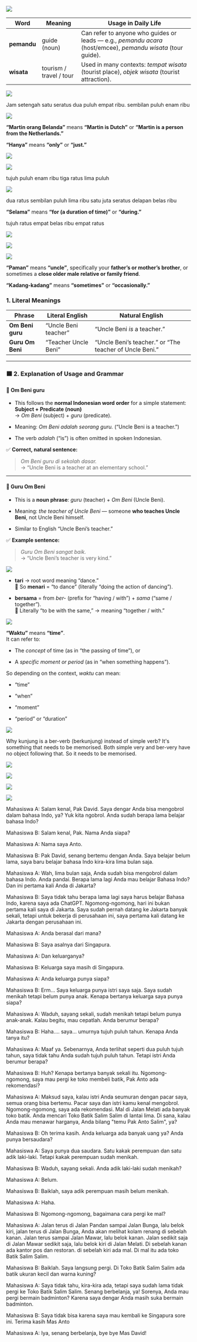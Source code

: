 
![](Screenshot_2025-09-30T20-12-47_UTC+0800.png)

| Word        | Meaning                 | Usage in Daily Life                                                                                          |
| ----------- | ----------------------- | ------------------------------------------------------------------------------------------------------------ |
| **pemandu** | guide (noun)            | Can refer to anyone who guides or leads — e.g., _pemandu acara_ (host/emcee), _pemandu wisata_ (tour guide). |
| **wisata**  | tourism / travel / tour | Used in many contexts: _tempat wisata_ (tourist place), _objek wisata_ (tourist attraction).                 |



![](Screenshot_2025-09-30T20-15-56_UTC+0800.png)

Jam setengah satu
seratus dua puluh empat ribu.
sembilan puluh enam ribu

![](Screenshot_2025-09-30T20-18-12_UTC+0800.png)

**“Martin orang Belanda”** means  **“Martin is Dutch”** or **“Martin is a person from the Netherlands.”** 

**“Hanya”** means **“only”** or **“just.”**

![](Screenshot_2025-10-04T16-26-45_UTC+0800@2x.png)



![](Screenshot_2025-10-04T16-27-35_UTC+0800@2x.png)

tujuh puluh enam ribu tiga ratus lima puluh 

![](Screenshot_2025-09-30T20-22-36_UTC+0800.png)

dua ratus sembilan puluh lima ribu
satu juta seratus delapan belas ribu

**“Selama”** means **“for (a duration of time)”** or **“during.”**

tujuh ratus empat belas ribu empat ratus


![](Screenshot_2025-10-04T16-33-13_UTC+0800@2x.png)


![](Screenshot_2025-09-30T20-27-46_UTC+0800.png)



![](Screenshot_2025-10-04T16-33-34_UTC+0800@2x.png)

**“Paman”** means **“uncle”**, specifically your **father’s or mother’s brother**, or sometimes a **close older male relative or family friend**.

**“Kadang-kadang”** means **“sometimes”** or **“occasionally.”**

### 1. Literal Meanings

|Phrase|Literal English|Natural English|
|---|---|---|
|**Om Beni guru**|“Uncle Beni teacher”|“Uncle Beni _is_ a teacher.”|
|**Guru Om Beni**|“Teacher Uncle Beni”|“Uncle Beni’s teacher.” or “The teacher of Uncle Beni.”|

---

### 🟦 2. Explanation of Usage and Grammar

#### 🔹 **Om Beni guru**

- This follows the **normal Indonesian word order** for a simple statement:  
    **Subject + Predicate (noun)**  
    → _Om Beni_ (subject) + _guru_ (predicate).
    
- Meaning: _Om Beni adalah seorang guru._ (“Uncle Beni is a teacher.”)
    
- The verb _adalah_ (“is”) is often omitted in spoken Indonesian.
    

✅ **Correct, natural sentence:**

> _Om Beni guru di sekolah dasar._  
> → “Uncle Beni is a teacher at an elementary school.”

---

#### 🔹 **Guru Om Beni**

- This is a **noun phrase**: _guru_ (teacher) + _Om Beni_ (Uncle Beni).
    
- Meaning: _the teacher of Uncle Beni_ — someone **who teaches Uncle Beni**, not Uncle Beni himself.
    
- Similar to English “Uncle Beni’s teacher.”
    

✅ **Example sentence:**

> _Guru Om Beni sangat baik._  
> → “Uncle Beni’s teacher is very kind.”



![](Screenshot_2025-10-04T16-33-44_UTC+0800@2x.png)

- **tari** → root word meaning “dance.”  
    🔹 So **menari** = “to dance” (literally “doing the action of dancing”).
    
- **bersama** = from _ber-_ (prefix for “having / with”) + _sama_ (“same / together”).  
    🔹 Literally “to be with the same,” → meaning “together / with.”



![](Screenshot_2025-10-04T16-33-53_UTC+0800@2x.png)

**“Waktu”** means **“time”**.  
It can refer to:

- The _concept_ of time (as in “the passing of time”), or
    
- A _specific moment or period_ (as in “when something happens”).
    

So depending on the context, _waktu_ can mean:

- “time”
    
- “when”
    
- “moment”
    
- “period” or “duration”






![](Screenshot_2025-09-30T20-31-22_UTC+0800.png)

Why kunjung is a ber-verb (berkunjung) instead of simple verb? It's something that needs to be memorised. Both simple very and ber-very have no object following that. So it needs to be memorised.

![](Screenshot_2025-10-04T16-34-08_UTC+0800@2x.png)





![](Screenshot_2025-10-04T16-34-19_UTC+0800@2x.png)




![](Screenshot_2025-10-04T16-34-31_UTC+0800@2x.png)

![](Screenshot_2025-10-04T16-34-43_UTC+0800@2x.png)


Mahasiswa A: Salam kenal, Pak David. Saya dengar Anda bisa mengobrol dalam bahasa Indo, ya? Yuk kita ngobrol. Anda sudah berapa lama belajar bahasa Indo? 

Mahasiswa B: Salam kenal, Pak. Nama Anda siapa? 

Mahasiswa A: Nama saya Anto. 

Mahasiswa B: Pak David, senang bertemu dengan Anda. Saya belajar belum lama, saya baru belajar bahasa Indo kira-kira lima bulan saja. 

Mahasiswa A: Wah, lima bulan saja, Anda sudah bisa mengobrol dalam bahasa Indo. Anda pandai. Berapa lama lagi Anda mau belajar Bahasa Indo? Dan ini pertama kali Anda di Jakarta?

Mahasiswa B: Saya tidak tahu berapa lama lagi saya harus belajar Bahasa Indo, karena saya ada ChatGPT. Ngomong-ngomong, hari ini bukan pertama kali saya di Jakarta. Saya sudah pernah datang ke Jakarta banyak sekali, tetapi untuk bekerja di perusahaan ini, saya pertama kali datang ke Jakarta dengan perusahaan ini. 

Mahasiswa A: Anda berasal dari mana?

Mahasiswa B: Saya asalnya dari Singapura. 

Mahasiswa A: Dan keluarganya?

Mahasiswa B: Keluarga saya masih di Singapura. 

Mahasiswa A: Anda keluarga punya siapa?

Mahasiswa B: Erm... Saya keluarga punya istri saya saja. Saya sudah menikah tetapi belum punya anak. Kenapa bertanya keluarga saya punya siapa?

Mahasiswa A: Waduh, sayang sekali, sudah menikah tetapi belum punya anak-anak. Kalau begitu, mau cepatlah. Anda berumur berapa? 

Mahasiswa B: Haha.... saya... umurnya tujuh puluh tahun. Kenapa Anda tanya itu?

Mahasiswa A: Maaf ya. Sebenarnya, Anda terlihat seperti dua puluh tujuh tahun, saya tidak tahu Anda sudah tujuh puluh tahun. Tetapi istri Anda berumur berapa?

Mahasiswa B: Huh? Kenapa bertanya banyak sekali itu. Ngomong-ngomong, saya mau pergi ke toko membeli batik, Pak Anto ada rekomendasi? 

Mahasiswa A: Maksud saya, kalau istri Anda seumuran dengan pacar saya, semua orang bisa bertemu. Pacar saya dan istri kamu kenal mengobrol. Ngomong-ngomong,  saya ada rekomendasi. Mal di Jalan Melati ada banyak toko batik. Anda mencari Toko Batik Salim Salim di lantai lima. Di sana, kalau Anda mau menawar harganya, Anda bilang "temu Pak Anto Salim", ya?

Mahasiswa B: Oh terima kasih. Anda keluarga ada banyak uang ya? Anda punya bersaudara? 

Mahasiswa A: Saya punya dua saudara. Satu kakak perempuan dan satu adik laki-laki. Tetapi kakak perempuan sudah menikah. 

Mahasiswa B: Waduh, sayang sekali. Anda adik laki-laki sudah menikah? 

Mahasiswa A: Belum.

Mahasiswa B: Baiklah, saya adik perempuan masih belum menikah. 

Mahasiswa A: Haha.

Mahasiswa B: Ngomong-ngomong, bagaimana cara pergi ke mal?

Mahasiswa A: Jalan terus di Jalan Pandan sampai Jalan Bunga, lalu belok kiri, jalan terus di Jalan Bunga, Anda akan melihat kolam renang di sebelah kanan. Jalan terus sampai Jalan Mawar, lalu belok kanan. Jalan sedikit saja di Jalan Mawar sedikit saja, lalu belok kiri di Jalan Melati. Di sebelah kanan ada kantor pos dan restoran. di sebelah kiri ada mal. Di mal itu ada toko Batik Salim Salim. 

Mahasiswa B: Baiklah. Saya langsung  pergi. Di Toko Batik Salim Salim ada batik ukuran kecil dan warna kuning? 

Mahasiswa A: Saya tidak tahu, kira-kira ada, tetapi saya sudah lama tidak pergi ke Toko Batik Salim Salim. Senang berbelanja, ya! Sorenya, Anda mau pergi bermain badminton? Karena saya dengar Anda masih suka bermain badminton. 

Mahasiswa B: Saya tidak bisa karena saya mau kembali ke Singapura sore ini. Terima kasih Mas Anto

Mahasiswa A: Iya, senang berbelanja, bye bye Mas David!
